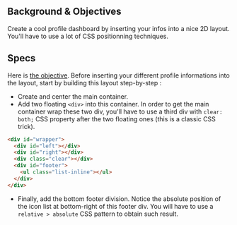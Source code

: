 ## Background & Objectives

Create a cool profile dashboard by inserting your infos into a nice 2D layout. You'll
have to use a lot of CSS positionning techniques.

## Specs

Here is [the objective](http://lewagon.github.io/html-css-challenges/06-profile-dashboard/). Before inserting your different profile informations into the layout, start by building this layout step-by-step :

- Create and center the main container.
- Add two floating `<div>` into this container. In order to get the main container wrap these two div, you'll have to use a third div with `clear: both;` CSS property after the two floating ones (this is a classic CSS trick).


```html
<div id="wrapper">
  <div id="left"></div>
  <div id="right"></div>
  <div class="clear"></div>
  <div id="footer">
    <ul class="list-inline"></ul>
  </div>
</div>
```

- Finally, add the bottom footer division. Notice the absolute position of the icon list at bottom-right of this footer div. You will have to use a `relative > absolute` CSS pattern to obtain such result.